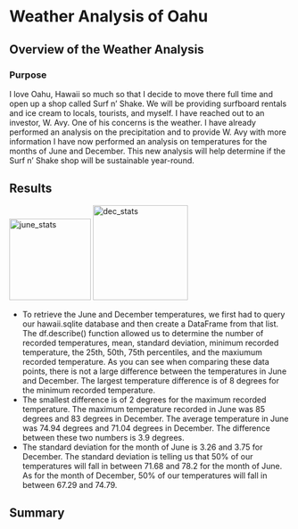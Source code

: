 # Weather Analysis of Oahu
## Overview of the Weather Analysis
### Purpose
I love Oahu, Hawaii so much so that I decide to move there full time and open up a shop called Surf n’ Shake. We will be providing surfboard rentals and ice cream to locals, tourists, and myself. I have reached out to an investor, W. Avy. One of his concerns is the weather. I have already performed an analysis on the precipitation and to provide W. Avy with more information I have now performed an analysis on temperatures for the months of June and December. This new analysis will help determine if the Surf n’ Shake shop will be sustainable year-round.
## Results
<img width="146" alt="june_stats" src="https://user-images.githubusercontent.com/103657822/175394675-65a6abe9-7e1f-401c-801b-9db182817c58.png">
<img width="170" alt="dec_stats" src="https://user-images.githubusercontent.com/103657822/175394682-002092d8-ed8f-4fe1-b1cf-b765f3b29dda.png">

* To retrieve the June and December temperatures, we first had to query our hawaii.sqlite database and then create a DataFrame from that list. The df.describe() function allowed us to determine the number of recorded temperatures, mean, standard deviation, minimum recorded temperature, the 25th, 50th, 75th percentiles, and the maxiumum recorded temperature. As you can see when comparing these data points, there is not a large difference between the temperatures in June and December. The largest temperature difference is of 8 degrees for the minimum recorded temperature.
* The smallest difference is of 2 degrees for the maximum recorded temperature. The maximum temperature recorded in June was 85 degrees and 83 degrees in December. The average temperature in June was 74.94 degrees and 71.04 degrees in December. The difference between these two numbers is 3.9 degrees.
* The standard deviation for the month of June is 3.26 and 3.75 for December. The standard deviation is telling us that 50% of our temperatures will fall in between 71.68 and 78.2 for the month of June. As for the month of December, 50% of our temperatures will fall in between 67.29 and 74.79.
## Summary
